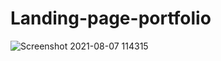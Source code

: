 # Landing-page-portfolio
![Screenshot 2021-08-07 114315](https://user-images.githubusercontent.com/46107719/128596068-d64c559a-0637-4aa9-b1de-7690ab86d873.png)
